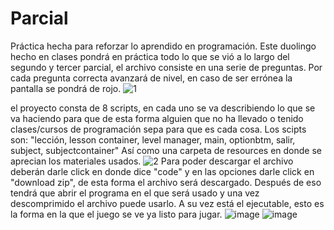 # Parcial 
Práctica hecha para reforzar lo aprendido en programación.
Este duolingo hecho en clases pondrá en práctica todo lo que se vió a lo largo del segundo y tercer parcial, el archivo consiste en una serie de preguntas.
Por cada pregunta correcta avanzará de nivel, en caso de ser errónea la pantalla se pondrá de rojo.
![1](https://github.com/ianreyess/Parcial3-IanEmmanuel/assets/156475427/19b64006-cb15-4ad9-8a87-3f7a309fd921)

el proyecto consta de 8 scripts, en cada uno se va describiendo lo que se va haciendo para que de esta forma alguien que no ha llevado o tenido clases/cursos de programación sepa para que es cada cosa.
Los scipts son: "lección, lesson container, level manager, main, optionbtm, salir, subject, subjectcontainer"
Así como una carpeta de resources en donde se aprecian los materiales usados.
![2](https://github.com/ianreyess/Parcial3-IanEmmanuel/assets/156475427/cf9f0cb3-16ec-4024-a712-986aa9547754)
Para poder descargar el archivo deberán darle click en donde dice "code" y en las opciones darle click en "download zip", de esta forma el archivo será descargado.
Después de eso tendrá que abrir el programa en el que será usado y una vez descomprimido el archivo puede usarlo.
A su vez está el ejecutable, esto es la forma en la que el juego se ve ya listo para jugar.
![image](https://github.com/ianreyess/Parcial3-IanEmmanuel/assets/156475427/8098faa4-06d5-415d-b122-aaef16a01b3c)
![image](https://github.com/ianreyess/Parcial3-IanEmmanuel/assets/156475427/e2f6e3c2-7cfa-40ee-b897-6c61e8d844ae)
